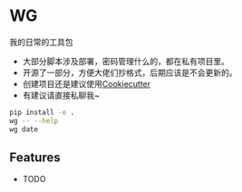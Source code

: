 # WG

我的日常的工具包

* 大部分脚本涉及部署，密码管理什么的，都在私有项目里。
* 开源了一部分，方便大佬们抄格式，后期应该是不会更新的。
* 创建项目还是建议使用[Cookiecutter](https://github.com/AngusWG/cookiecutter-py-package)
* 有建议请直接私聊我~

```bash
pip install -e . 
wg -- --help
wg date
```

Features
--------
* TODO
